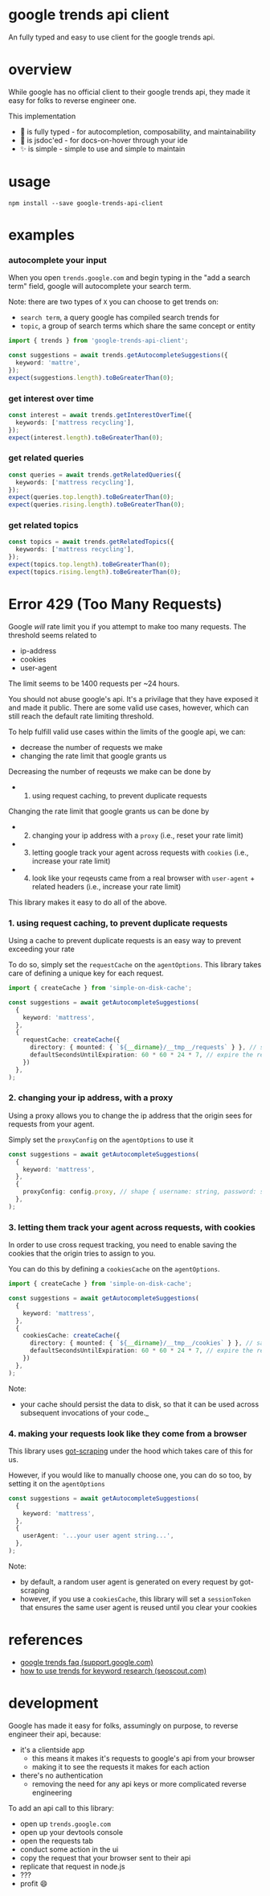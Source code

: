 # google trends api client

An fully typed and easy to use client for the google trends api.

# overview

While google has no official client to their google trends api, they made it easy for folks to reverse engineer one.

This implementation
- 💪 is fully typed - for autocompletion, composability, and maintainability
- 📝 is jsdoc'ed - for docs-on-hover through your ide
- ✨ is simple - simple to use and simple to maintain

# usage

```
npm install --save google-trends-api-client
```

# examples

### autocomplete your input

When you open `trends.google.com` and begin typing in the "add a search term" field, google will autocomplete your search term.

Note: there are two types of `X` you can choose to get trends on:
- `search term`, a query google has compiled search trends for
- `topic`, a group of search terms which share the same concept or entity

```ts
import { trends } from 'google-trends-api-client';

const suggestions = await trends.getAutocompleteSuggestions({
  keyword: 'mattre',
});
expect(suggestions.length).toBeGreaterThan(0);
```

### get interest over time

```ts
const interest = await trends.getInterestOverTime({
  keywords: ['mattress recycling'],
});
expect(interest.length).toBeGreaterThan(0);
```

### get related queries
```ts
const queries = await trends.getRelatedQueries({
  keywords: ['mattress recycling'],
});
expect(queries.top.length).toBeGreaterThan(0);
expect(queries.rising.length).toBeGreaterThan(0);
```

### get related topics
```ts
const topics = await trends.getRelatedTopics({
  keywords: ['mattress recycling'],
});
expect(topics.top.length).toBeGreaterThan(0);
expect(topics.rising.length).toBeGreaterThan(0);
```

# Error 429 (Too Many Requests)

Google _will_ rate limit you if you attempt to make too many requests. The threshold seems related to
- ip-address
- cookies
- user-agent

The limit seems to be 1400 requests per ~24 hours.

You should not abuse google's api. It's a privilage that they have exposed it and made it public. There are some valid use cases, however, which can still reach the default rate limiting threshold.

To help fulfill valid use cases within the limits of the google api, we can:
- decrease the number of requests we make
- changing the rate limit that google grants us

Decreasing the number of reqeusts we make can be done by
- 1. using request caching, to prevent duplicate requests

Changing the rate limit that google grants us can be done by
- 2. changing your ip address with a `proxy` (i.e., reset your rate limit)
- 3. letting google track your agent across requests with `cookies` (i.e., increase your rate limit)
- 4. look like your reqeusts came from a real browser with `user-agent` + related headers (i.e., increase your rate limit)

This library makes it easy to do all of the above.

### 1. using request caching, to prevent duplicate requests

Using a cache to prevent duplicate requests is an easy way to prevent exceeding your rate

To do so, simply set the `requestCache` on the `agentOptions`. This library takes care of defining a unique key for each request.

```ts
import { createCache } from 'simple-on-disk-cache';

const suggestions = await getAutocompleteSuggestions(
  {
    keyword: 'mattress',
  },
  {
    requestCache: createCache({
      directory: { mounted: { `${__dirname}/__tmp__/requests` } }, // save in files in a directory called __tmp__/requests
      defaultSecondsUntilExpiration: 60 * 60 * 24 * 7, // expire the results after 7 days, for example
    })
  },
);
```

### 2. changing your ip address, with a proxy

Using a proxy allows you to change the ip address that the origin sees for requests from your agent.

Simply set the `proxyConfig` on the `agentOptions` to use it
```ts
const suggestions = await getAutocompleteSuggestions(
  {
    keyword: 'mattress',
  },
  {
    proxyConfig: config.proxy, // shape { username: string, password: string, host: string, port: number }
  },
);
```

### 3. letting them track your agent across requests, with cookies

In order to use cross request tracking, you need to enable saving the cookies that the origin tries to assign to you.

You can do this by defining a `cookiesCache` on the `agentOptions`.

```ts
import { createCache } from 'simple-on-disk-cache';

const suggestions = await getAutocompleteSuggestions(
  {
    keyword: 'mattress',
  },
  {
    cookiesCache: createCache({
      directory: { mounted: { `${__dirname}/__tmp__/cookies` } }, // save in files in a directory called __tmp__/cookies
      defaultSecondsUntilExpiration: 60 * 60 * 24 * 7, // expire the results after 7 days, for example
    })
  },
);
```

Note:
- your cache should persist the data to disk, so that it can be used across subsequent invocations of your code._

### 4. making your requests look like they come from a browser

This library uses [got-scraping](https://github.com/apify/got-scraping) under the hood which takes care of this for us.

However, if you would like to manually choose one, you can do so too, by setting it on the `agentOptions`

```ts
const suggestions = await getAutocompleteSuggestions(
  {
    keyword: 'mattress',
  },
  {
    userAgent: '...your user agent string...',
  },
);
```

Note:
- by default, a random user agent is generated on every request by got-scraping
- however, if you use a `cookiesCache`, this library will set a `sessionToken` that ensures the same user agent is reused until you clear your cookies

# references

- [google trends faq (support.google.com)](https://support.google.com/trends/answer/4365533?hl=en)
- [how to use trends for keyword research (seoscout.com)](https://seoscout.com/google-trends-seo-explained-how-to-use-trends-for-keyword-research)


# development

Google has made it easy for folks, assumingly on purpose, to reverse engineer their api, because:
- it's a clientside app
  - this means it makes it's requests to google's api from your browser
  - making it to see the requests it makes for each action
- there's no authentication
  - removing the need for any api keys or more complicated reverse engineering

To add an api call to this library:
- open up `trends.google.com`
- open up your devtools console
- open the requests tab
- conduct some action in the ui
- copy the request that your browser sent to their api
- replicate that request in node.js
- ???
- profit 😄
